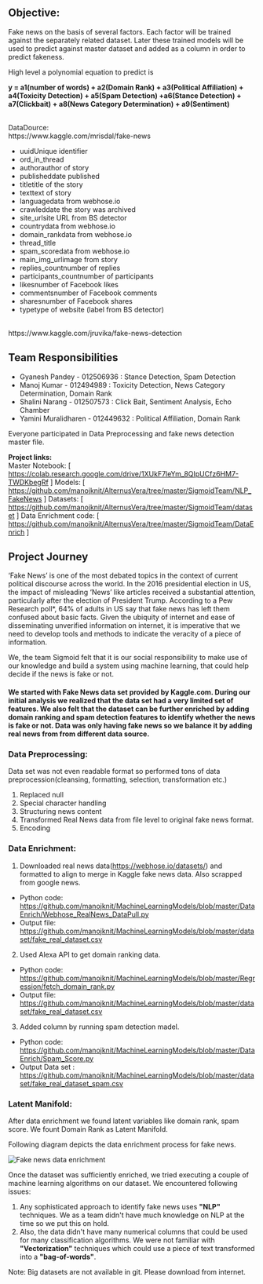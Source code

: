 ## Objective:
Fake news on the basis of several factors. Each factor will be trained against the separately related dataset. Later these trained models will be used to predict against master dataset and added as a column in order to predict fakeness.<br>

High level a polynomial equation to predict is <br>

**y = a1(number of words) + a2(Domain Rank) + a3(Political Affiliation) + a4(Toxicity Detection) + a5(Spam Detection) +a6(Stance Detection) + a7(Clickbait) + a8(News Category Determination) + a9(Sentiment)**

<br>
DataDource: <br>
https://www.kaggle.com/mrisdal/fake-news<br>

* uuidUnique identifier
* ord_in_thread
* authorauthor of story
* publisheddate published
* titletitle of the story
* texttext of story
* languagedata from webhose.io
* crawleddate the story was archived
* site_urlsite URL from BS detector
* countrydata from webhose.io
* domain_rankdata from webhose.io
* thread_title
* spam_scoredata from webhose.io
* main_img_urlimage from story
* replies_countnumber of replies
* participants_countnumber of participants
* likesnumber of Facebook likes
* commentsnumber of Facebook comments
* sharesnumber of Facebook shares
* typetype of website (label from BS detector)

<br>
https://www.kaggle.com/jruvika/fake-news-detection


## Team Responsibilities

*   Gyanesh Pandey - 012506936 :  Stance Detection, Spam Detection
*   Manoj Kumar - 012494989 : Toxicity Detection, News Category Determination, Domain Rank
*   Shalini Narang - 012507573 : Click Bait, Sentiment Analysis, Echo Chamber
*   Yamini Muralidharen - 012449632 : Political Affiliation, Domain Rank

Everyone participated in Data Preprocessing and fake news detection master file.

**Project links:**<br>
Master Notebook: [ https://colab.research.google.com/drive/1XUkF7leYm_8QIpUCfz6HM7-TWDKbegRf ] 
Models: [ https://github.com/manojknit/AlternusVera/tree/master/SigmoidTeam/NLP_FakeNews ] 
Datasets: [ https://github.com/manojknit/AlternusVera/tree/master/SigmoidTeam/dataset ] 
Data Enrichment code: [ https://github.com/manojknit/AlternusVera/tree/master/SigmoidTeam/DataEnrich ] 

## Project Journey

‘Fake News’ is one of the most debated topics in the context of current political discourse across the world. In the 2016 presidential election in US, the impact of misleading ‘News’ like articles received a substantial attention, particularly after the election of President Trump. According to a Pew Research poll*, 64% of adults in US say that fake news has left them confused about basic facts. Given the ubiquity of internet and ease of disseminating unverified information on internet, it is imperative that we need to develop tools and methods to indicate the veracity of a piece of information.

We, the team Sigmoid felt that it is our social responsibility to make use of our knowledge and build a system using machine learning, that could help decide if the news is fake or not. 

#### We started with Fake News data set provided by Kaggle.com. During our initial analysis we realized that the data set had a very limited set of features. We also felt that the dataset can be further enriched by adding domain ranking and spam detection features to identify whether the news is fake or not. Data was only having fake news so we balance it by adding real news from from different data source. 

### Data Preprocessing: 
Data set was not even readable format so performed tons of data preprocession(cleansing, formatting, selection, transformation etc.)
1. Replaced null
2. Special character handling
3. Structuring news content
4. Transformed Real News data from file level to original fake news format.
5. Encoding

### Data Enrichment:
1. Downloaded real news data(https://webhose.io/datasets/) and formatted to align to merge in Kaggle fake news data. Also scrapped from google news.
  - Python code: https://github.com/manojknit/MachineLearningModels/blob/master/DataEnrich/Webhose_RealNews_DataPull.py
  - Output file: https://github.com/manojknit/MachineLearningModels/blob/master/dataset/fake_real_dataset.csv
2. Used Alexa API to get domain ranking data.
  - Python code: https://github.com/manojknit/MachineLearningModels/blob/master/Regression/fetch_domain_rank.py
  - Output file: https://github.com/manojknit/MachineLearningModels/blob/master/dataset/fake_real_dataset.csv
3. Added column by running spam detection madel. 
  - Python code: https://github.com/manojknit/MachineLearningModels/blob/master/DataEnrich/Spam_Score.py
  - Output Data set : https://github.com/manojknit/MachineLearningModels/blob/master/dataset/fake_real_dataset_spam.csv
 
### Latent Manifold:
 After data enrichment we found latent variables like domain rank, spam score. We fount Domain Rank as Latent Manifold.
 
Following diagram depicts the data enrichment process for fake news.

![Fake news data enrichment ](https://s3-us-west-2.amazonaws.com/themodestwhite.com/ml_fn.jpg)

Once the dataset was sufficiently enriched, we tried executing a couple of machine learning algorithms on our dataset. We encountered following issues:
1. Any sophisticated approach to identify fake news uses **"NLP"** techniques. We as a team didn't have much knowledge on NLP at the time so we put this on hold.
2. Also, the data didn't have many numerical columns that could be used for many classification algorithms. We were not familiar with **"Vectorization"** techniques which could use a piece of text transformed into a **"bag-of-words"**.

Note: Big datasets are not available in git. Please download from internet.
